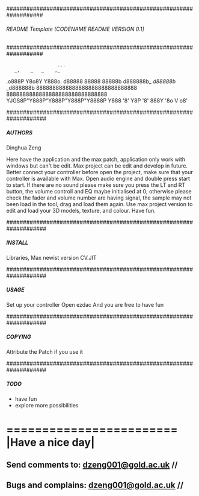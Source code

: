 ###################################################################
###### README Template  (CODENAME README VERSION 0.1] #############
###################################################################

                       ...              
       _,    _   _    ,_
  .o888P     Y8o8Y     Y888o.
 d88888      88888      88888b
d888888b_  _d88888b_  _d888888b
8888888888888888888888888888888
8888888888888888888888888888888
YJGS8P"Y888P"Y888P"Y888P"Y8888P
 Y888   '8'   Y8P   '8'   888Y
  '8o          V          o8'
    `                     `



####################################################################
##### AUTHORS ######################################################

Dinghua Zeng

Here have the application and the max patch, application only work with windows but can't be edit. Max project can be edit and develop in future. Better connect your controller before open the project, make sure that your controller is available with Max. Open audio engine and double press start to start. If there are no sound please make sure you press the LT and RT button, the volume controll and EQ maybe initialised at 0; otherwise please check the fader and volume number are having signal, the sample may not been load in the tool, drag and load them again. Use max project version to edit and load your 3D models, texture, and colour. Have fun.

####################################################################
##### INSTALL ######################################################

Libraries, Max newist version
CV.JIT 


####################################################################
##### USAGE ########################################################

Set up your controller
Open ezdac
And you are free to have fun

####################################################################
##### COPYING ######################################################

Attribute the Patch if you use it

####################################################################
##### TODO #########################################################

- have fun
- explore more possibilities


========================
|Have a nice day|
========================

## Send comments to: [dzeng001@gold.ac.uk](mailto:dzeng001@gold.ac.uk) //
## Bugs and complains: [dzeng001@gold.ac.uk](mailto:dzeng001@gold.ac.uk) //
